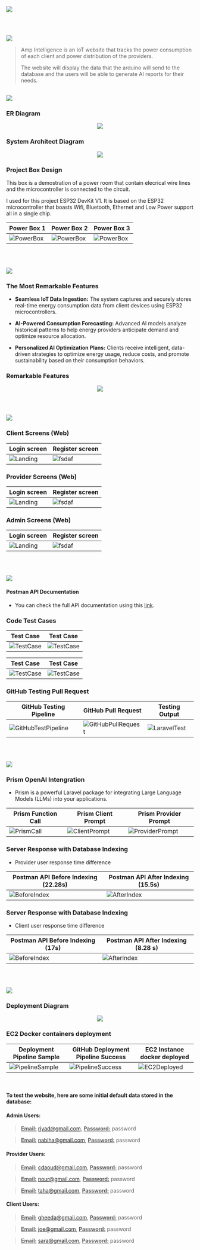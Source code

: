 <img src="./readme/title1.svg"/>

<br><br>

<!-- project overview -->
<img src="./readme/title2.svg"/>

> Amp Intelligence is an IoT website that tracks the power consumption of each client and power distribution of the providers.
> 
> The website will display the data that the arduino will send to the database and the users will be able to generate AI reports for their needs.

<br>

<!-- System Design -->
<img src="./readme/title3.svg"/>

### ER Diagram

<center>
<img src="./readme/demo/Diagrams/ERD.png"/>
</center>

### System Architect Diagram

<center>
<img src="./readme/demo/Diagrams/System Architect Diagram.png"/>
</center>

### Project Box Design

This box is a demostration of a power room that contain elecrical wire lines and the microcontroller is connected to the circuit.

I used for this project ESP32 DevKit V1. It is based on the ESP32 microcontroller that boasts Wifi, Bluetooth, Ethernet and Low Power support all in a single chip.

| Power Box 1                             | Power Box 2                       | Power Box 3                        |
| --------------------------------------- | ------------------------------------- | ------------------------------------- |
| ![PowerBox](./readme/demo/Project_Box/Power_Room_1.jpg) | ![PowerBox](./readme/demo/Project_Box/Power_Room_2.jpg) | ![PowerBox](./readme/demo/Project_Box/Power_Room_3.jpg) |

<br><br>

<!-- Project Highlights -->
<img src="./readme/title4.svg"/>

### The Most Remarkable Features

- <b>Seamless IoT Data Ingestion:</b> The system captures and securely stores real-time energy consumption data from client devices using ESP32 microcontrollers.

- <b>AI-Powered Consumption Forecasting:</b> Advanced AI models analyze historical patterns to help energy providers anticipate demand and optimize resource allocation.

- <b>Personalized AI Optimization Plans:</b> Clients receive intelligent, data-driven strategies to optimize energy usage, reduce costs, and promote sustainability based on their consumption behaviors.

### Remarkable Features

<center>
<img src="./readme/demo/Highlights/Highlight Section.png"/>
</center>

<br><br>

<!-- Demo -->
<img src="./readme/title5.svg"/>

### Client Screens (Web)

| Login screen                            | Register screen                       |
| --------------------------------------- | ------------------------------------- |
| ![Landing](./readme/demo/1440x1024.png) | ![fsdaf](./readme/demo/1440x1024.png) |



### Provider Screens (Web)

| Login screen                            | Register screen                       |
| --------------------------------------- | ------------------------------------- |
| ![Landing](./readme/demo/1440x1024.png) | ![fsdaf](./readme/demo/1440x1024.png) |



### Admin Screens (Web)

| Login screen                            | Register screen                       |
| --------------------------------------- | ------------------------------------- |
| ![Landing](./readme/demo/1440x1024.png) | ![fsdaf](./readme/demo/1440x1024.png) |


<br><br>

<!-- Development & Testing -->
<img src="./readme/title6.svg"/>

#### Postman API Documentation

- You can check the full API documentation using this [link](https://documenter.getpostman.com/view/42830816/2sB2qXji4H).

### Code Test Cases

| Test Case                           | Test Case                       |
| --------------------------------------- | ------------------------------------- |
| ![TestCase](./readme/demo/Testing/User_Test.png) | ![TestCase](./readme/demo/Testing/Client_Dashboard_Test.png) |

|Test Case                           | Test Case                       |
| --------------------------------------- | ------------------------------------- |
| ![TestCase](./readme/demo/Testing/Provider_Overview_Test.png) | ![TestCase](./readme/demo/Testing/Metric_Test.png) |

### GitHub Testing Pull Request

| GitHub Testing Pipeline                            | GitHub Pull Request                       | Testing Output                       |
| --------------------------------------- | ------------------------------------- | ------------------------------------- |
| ![GitHubTestPipeline](./readme/demo/Testing/Laravel_Test_Staging.png) | ![GitHubPullRequest](./readme/demo/Testing/Pull%20Request%20Test%20Success.png) | ![LaravelTest](./readme/demo/Testing/php_artisan_test_success.png) |

<br><br>

<!-- AI-Power APP -->
<img src="./readme/title7.svg"/>

### Prism OpenAI Intengration

- Prism is a powerful Laravel package for integrating Large Language Models (LLMs) into your applications.

| Prism Function Call                            | Prism Client Prompt                       | Prism Provider Prompt                        |
| --------------------------------------- | ------------------------------------- | ------------------------------------- |
| ![PrismCall](./readme/demo/AI/PrismFunctionCall.png) | ![ClientPrompt](./readme/demo/AI/PrismClientPrompt.png) | ![ProviderPrompt](./readme/demo/AI/PrismProviderPrompt.png) |

### Server Response with Database Indexing

- Provider user response time difference

| Postman API Before Indexing (22.28s)                           | Postman API After Indexing (15.5s)                      |
| --------------------------------------- | ------------------------------------- |
| ![BeforeIndex](./readme/demo/AI/Provider%20Report%20Before%20Indexing.png) | ![AfterIndex](./readme/demo/AI/Provider%20Report%20After%20Indexing.png) |

### Server Response with Database Indexing

- Client user response time difference

| Postman API Before Indexing (17s)                           | Postman API After Indexing (8.28 s)                      |
| --------------------------------------- | ------------------------------------- |
| ![BeforeIndex](./readme/demo/AI/Client%20Report%20Before%20Indexing.png) | ![AfterIndex](./readme/demo/AI/Client%20Report%20After%20Indexing.png) |

<br><br>

<!-- Deployment -->
<img src="./readme/title8.svg"/>

### Deployment Diagram

<center>
<img src="./readme/demo/Diagrams/Flow Diagram.png"/>
</center>

### EC2 Docker containers deployment

| Deployment Pipeline Sample                            | GitHub Deployment Pipeline Success                       | EC2 Instance docker deployed                        |
| --------------------------------------- | ------------------------------------- | ------------------------------------- |
| ![PipelineSample](./readme/demo/Deployment/Deployment%20Pipeline%201.png) | ![PipelineSuccess](./readme/demo/Deployment/GitHub_Deploy_Staging_Pipeline.png) | ![EC2Deployed](./readme/demo/Deployment/Node_Server_Docker_Deployed.png) |

<br>

#### To test the website, here are some initial default data stored in the database:

#### Admin Users:
> <u><b>Email:</b></u> riyad@gmail.com, <u><b>Password:</b></u> password

> <u><b>Email:</b></u> nabiha@gmail.com, <u><b>Password:</b></u> password

#### Provider Users:
> <u><b>Email:</b></u> cdaoud@gmail.com, <u><b>Password:</b></u> password

> <u><b>Email:</b></u> nour@gmail.com, <u><b>Password:</b></u> password

> <u><b>Email:</b></u> taha@gmail.com, <u><b>Password:</b></u> password

#### Client Users:
> <u><b>Email:</b></u> gheeda@gmail.com, <u><b>Password:</b></u> password

> <u><b>Email:</b></u> joe@gmail.com, <u><b>Password:</b></u> password

> <u><b>Email:</b></u> sara@gmail.com, <u><b>Password:</b></u> password
